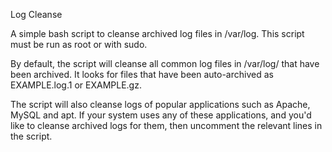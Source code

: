 Log Cleanse

A simple bash script to cleanse archived log files in /var/log. This script must be run as root or with sudo.

By default, the script will cleanse all common log files in /var/log/ that have been archived. 
It looks for files that have been auto-archived as EXAMPLE.log.1 or EXAMPLE.gz.

The script will also cleanse logs of popular applications such as Apache, MySQL and apt.
If your system uses any of these applications, and you'd like to cleanse archived logs for them, then uncomment
the relevant lines in the script.
